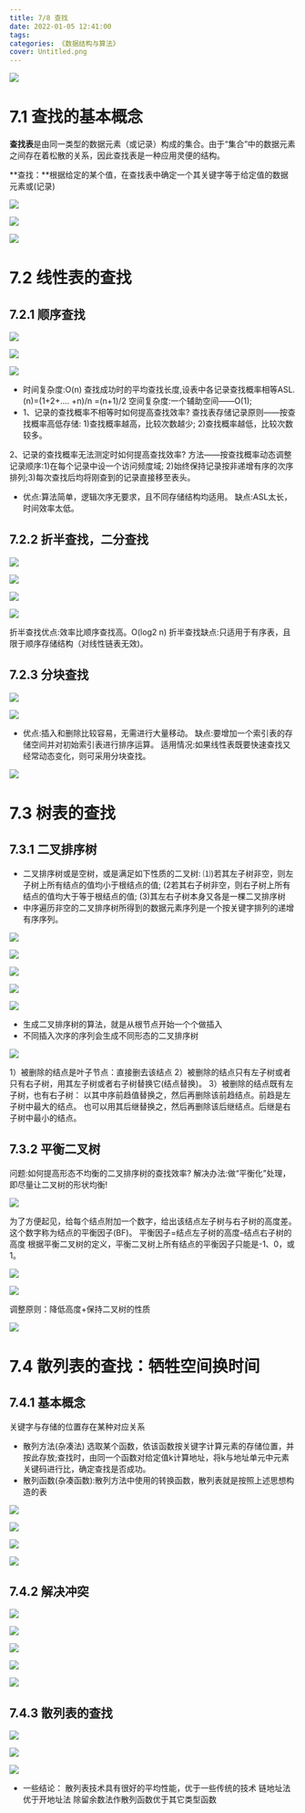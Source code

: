 ```yaml
---
title: 7/8 查找
date: 2022-01-05 12:41:00
tags:
categories: 《数据结构与算法》
cover: Untitled.png
---
```


![](Untitled.png)

# 7.1 查找的基本概念

**查找表**是由同一类型的数据元素（或记录）构成的集合。由于“集合”中的数据元素之间存在着松散的关系，因此查找表是一种应用灵便的结构。

**查找：**根据给定的某个值，在查找表中确定一个其关键字等于给定值的数据元素或(记录)

![](Untitled%201.png)

![](Untitled%202.png)

![](Untitled%203.png)

# 7.2 线性表的查找

## 7.2.1 顺序查找

![](Untitled%204.png)

![](Untitled%205.png)

![](Untitled%206.png)

- 时间复杂度:O(n)
查找成功时的平均查找长度,设表中各记录查找概率相等ASL.(n)=(1+2+.... +n)/n =(n+1)/2
空间复杂度:一个辅助空间——O(1);
- 1、记录的查找概率不相等时如何提高查找效率?
查找表存储记录原则——按查找概率高低存储:
1)查找概率越高，比较次数越少;
2)查找概率越低，比较次数较多。

2、记录的查找概率无法测定时如何提高查找效率?
方法——按查找概率动态调整记录顺序:1)在每个记录中设一个访问频度域;
2)始终保持记录按非递增有序的次序排列;3)每次查找后均将刚查到的记录直接移至表头。
- 优点:算法简单，逻辑次序无要求，且不同存储结构均适用。
缺点:ASL太长，时间效率太低。

## 7.2.2 折半查找，二分查找

![](Untitled%207.png)

![](Untitled%208.png)

![](Untitled%209.png)

![](Untitled%2010.png)

折半查找优点:效率比顺序查找高。O(log2 n)
折半查找缺点:只适用于有序表，且限于顺序存储结构（对线性链表无效)。

## 7.2.3 分块查找

![](Untitled%2011.png)

![](Untitled%2012.png)

- 优点:插入和删除比较容易，无需进行大量移动。
缺点:要增加一个索引表的存储空间并对初始索引表进行排序运算。
适用情况:如果线性表既要快速查找又经常动态变化，则可采用分块查找。

![](Untitled%2013.png)

# 7.3 树表的查找

## 7.3.1 二叉排序树

- 二叉排序树或是空树，或是满足如下性质的二叉树:
⑴)若其左子树非空，则左子树上所有结点的值均小于根结点的值;
(2若其右子树非空，则右子树上所有结点的值均大于等于根结点的值;
(3)其左右子树本身又各是一棵二叉排序树
- 中序遍历非空的二叉排序树所得到的数据元素序列是一个按关键字排列的递增有序序列。

![](Untitled%2014.png)

![](Untitled%2015.png)

![](Untitled%2016.png)

![](Untitled%2017.png)

![](Untitled%2018.png)

- 生成二叉排序树的算法，就是从根节点开始一个个做插入
- 不同插入次序的序列会生成不同形态的二叉排序树

![](Untitled%2019.png)

1）被删除的结点是叶子节点：直接删去该结点
2）被删除的结点只有左子树或者只有右子树，用其左子树或者右子树替换它(结点替换)。
3）被删除的结点既有左子树，也有右子树：
以其中序前趋值替换之，然后再删除该前趋结点。前趋是左子树中最大的结点。
也可以用其后继替换之，然后再删除该后继结点。后继是右子树中最小的结点。

## 7.3.2 平衡二叉树

问题:如何提高形态不均衡的二叉排序树的查找效率?
解决办法:做“平衡化”处理，即尽量让二叉树的形状均衡!

![](Untitled%2020.png)

为了方便起见，给每个结点附加一个数字，给出该结点左子树与右子树的高度差。这个数字称为结点的平衡因子(BF)。
平衡因子=结点左子树的高度–结点右子树的高度
根据平衡二叉树的定义，平衡二叉树上所有结点的平衡因子只能是-1、0，或1。

![](Untitled%2021.png)

![](Untitled%2022.png)

调整原则：降低高度+保持二叉树的性质

![](Untitled%2023.png)

# 7.4 散列表的查找：牺牲空间换时间

## 7.4.1 基本概念

关键字与存储的位置存在某种对应关系

- 散列方法(杂凑法)
选取某个函数，依该函数按关键字计算元素的存储位置，并按此存放;查找时，由同一个函数对给定值k计算地址，将k与地址单元中元素关键码进行比，确定查找是否成功。
- 散列函数(杂凑函数):散列方法中使用的转换函数，散列表就是按照上述思想构造的表

![](Untitled%2024.png)

![](Untitled%2025.png)

![](Untitled%2026.png)

![](Untitled%2027.png)

## 7.4.2 解决冲突

![](Untitled%2028.png)

![](Untitled%2029.png)

![](Untitled%2030.png)

![](Untitled%2031.png)

![](Untitled%2032.png)

## 7.4.3 散列表的查找

![](Untitled%2033.png)

![](Untitled%2034.png)

![](Untitled%2035.png)

- 一些结论：
散列表技术具有很好的平均性能，优于一些传统的技术
链地址法优于开地址法
除留余数法作散列函数优于其它类型函数